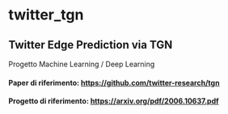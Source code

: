 # twitter_tgn
## Twitter Edge Prediction via TGN
Progetto Machine Learning / Deep Learning

#### Paper di riferimento: https://github.com/twitter-research/tgn
#### Progetto di riferimento: https://arxiv.org/pdf/2006.10637.pdf
